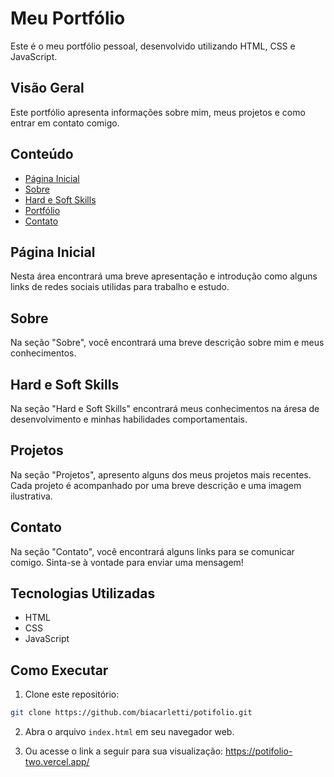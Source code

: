 # Meu Portfólio

Este é o meu portfólio pessoal, desenvolvido utilizando HTML, CSS e JavaScript.

## Visão Geral

Este portfólio apresenta informações sobre mim, meus projetos e como entrar em contato comigo.

## Conteúdo

- [Página Inicial](#página_Inicial)
- [Sobre](#sobre)
- [Hard e Soft Skills](#Hard_Soft_Skills)
- [Portfólio](#portfólio)
- [Contato](#contato)

## Página Inicial

Nesta área encontrará uma breve apresentação e introdução como alguns links de redes sociais utilidas para trabalho e estudo.

## Sobre

Na seção "Sobre", você encontrará uma breve descrição sobre mim e meus conhecimentos.

## Hard e Soft Skills
Na seção "Hard e Soft Skills" encontrará meus conhecimentos na áresa de desenvolvimento e minhas habilidades comportamentais.

## Projetos

Na seção "Projetos", apresento alguns dos meus projetos mais recentes. Cada projeto é acompanhado por uma breve descrição e uma imagem ilustrativa.

## Contato

Na seção "Contato", você encontrará alguns links para se comunicar comigo. Sinta-se à vontade para enviar uma mensagem!

## Tecnologias Utilizadas

- HTML
- CSS
- JavaScript

## Como Executar

1. Clone este repositório:

```bash
git clone https://github.com/biacarletti/potifolio.git
```

2. Abra o arquivo `index.html` em seu navegador web.

3. Ou acesse o link a seguir para sua visualização: https://potifolio-two.vercel.app/
